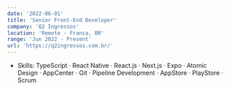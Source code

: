 ```yaml
---
date: '2022-06-01'
title: 'Senior Front-End Developer'
company: 'Q2 Ingressos'
location: 'Remote - Franca, BR'
range: 'Jun 2022 - Present'
url: 'https://q2ingressos.com.br/'
---
```


- Skills: TypeScript · React Native · React.js · Next.js · Expo · Atomic Design · AppCenter · Git · Pipeline Development · AppStore · PlayStore · Scrum
